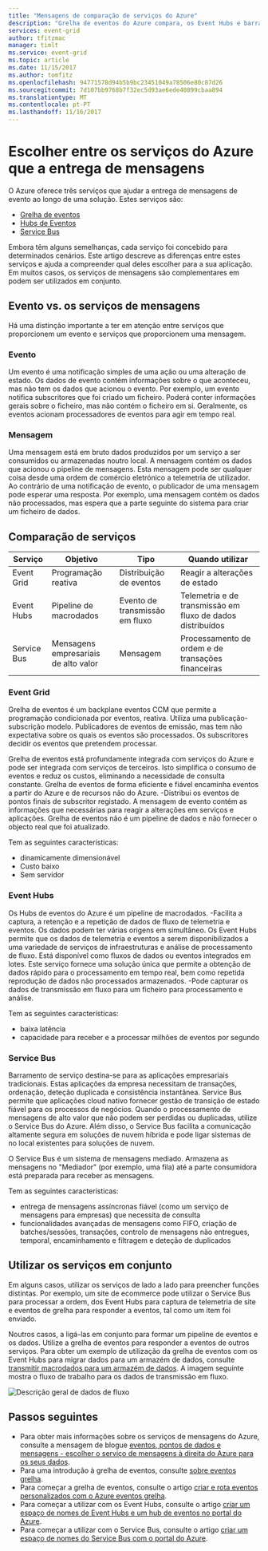 ```yaml
---
title: "Mensagens de comparação de serviços do Azure"
description: "Grelha de eventos do Azure compara, os Event Hubs e barramento de serviço. Recomenda que serviço a utilizar para diferentes cenários."
services: event-grid
author: tfitzmac
manager: timlt
ms.service: event-grid
ms.topic: article
ms.date: 11/15/2017
ms.author: tomfitz
ms.openlocfilehash: 94771578d94b5b9bc23451049a78506e80c87d26
ms.sourcegitcommit: 7d107bb9768b7f32ec5d93ae6ede40899cbaa894
ms.translationtype: MT
ms.contentlocale: pt-PT
ms.lasthandoff: 11/16/2017
---
```

# <a name="choose-between-azure-services-that-deliver-messages"></a>Escolher entre os serviços do Azure que a entrega de mensagens

O Azure oferece três serviços que ajudar a entrega de mensagens de evento ao longo de uma solução. Estes serviços são:

* [Grelha de eventos](/azure/event-grid/)
* [Hubs de Eventos](/azure/event-hubs/)
* [Service Bus](/azure/service-bus-messaging/)

Embora têm alguns semelhanças, cada serviço foi concebido para determinados cenários. Este artigo descreve as diferenças entre estes serviços e ajuda a compreender qual deles escolher para a sua aplicação. Em muitos casos, os serviços de mensagens são complementares em podem ser utilizados em conjunto.

## <a name="event-vs-message-services"></a>Evento vs. os serviços de mensagens

Há uma distinção importante a ter em atenção entre serviços que proporcionem um evento e serviços que proporcionem uma mensagem.

### <a name="event"></a>Evento

Um evento é uma notificação simples de uma ação ou uma alteração de estado. Os dados de evento contém informações sobre o que aconteceu, mas não tem os dados que acionou o evento. Por exemplo, um evento notifica subscritores que foi criado um ficheiro. Poderá conter informações gerais sobre o ficheiro, mas não contém o ficheiro em si. Geralmente, os eventos acionam processadores de eventos para agir em tempo real.

### <a name="message"></a>Mensagem

Uma mensagem está em bruto dados produzidos por um serviço a ser consumidos ou armazenadas noutro local. A mensagem contém os dados que acionou o pipeline de mensagens. Esta mensagem pode ser qualquer coisa desde uma ordem de comércio eletrónico a telemetria de utilizador. Ao contrário de uma notificação de evento, o publicador de uma mensagem pode esperar uma resposta. Por exemplo, uma mensagem contém os dados não processados, mas espera que a parte seguinte do sistema para criar um ficheiro de dados.

## <a name="comparison-of-services"></a>Comparação de serviços

| Serviço | Objetivo | Tipo | Quando utilizar |
| ------- | ------- | ---- | ----------- |
| Event Grid | Programação reativa | Distribuição de eventos | Reagir a alterações de estado |
| Event Hubs | Pipeline de macrodados | Evento de transmissão em fluxo | Telemetria e de transmissão em fluxo de dados distribuídos |
| Service Bus | Mensagens empresariais de alto valor | Mensagem | Processamento de ordem e de transações financeiras |

### <a name="event-grid"></a>Event Grid

Grelha de eventos é um backplane eventos CCM que permite a programação condicionada por eventos, reativa. Utiliza uma publicação-subscrição modelo. Publicadores de eventos de emissão, mas tem não expectativa sobre os quais os eventos são processados. Os subscritores decidir os eventos que pretendem processar.

Grelha de eventos está profundamente integrada com serviços do Azure e pode ser integrada com serviços de terceiros. Isto simplifica o consumo de eventos e reduz os custos, eliminando a necessidade de consulta constante. Grelha de eventos de forma eficiente e fiável encaminha eventos a partir do Azure e de recursos não do Azure. -Distribui os eventos de pontos finais de subscritor registado. A mensagem de evento contém as informações que necessárias para reagir a alterações em serviços e aplicações. Grelha de eventos não é um pipeline de dados e não fornecer o objecto real que foi atualizado.

Tem as seguintes características:

* dinamicamente dimensionável
* Custo baixo
* Sem servidor

### <a name="event-hubs"></a>Event Hubs

Os Hubs de eventos do Azure é um pipeline de macrodados. -Facilita a captura, a retenção e a repetição de dados de fluxo de telemetria e eventos. Os dados podem ter várias origens em simultâneo. Os Event Hubs permite que os dados de telemetria e eventos a serem disponibilizados a uma variedade de serviços de infraestruturas e análise de processamento de fluxo. Está disponível como fluxos de dados ou eventos integrados em lotes. Este serviço fornece uma solução única que permite a obtenção de dados rápido para o processamento em tempo real, bem como repetida reprodução de dados não processados armazenados. -Pode capturar os dados de transmissão em fluxo para um ficheiro para processamento e análise.

Tem as seguintes características:

* baixa latência
* capacidade para receber e a processar milhões de eventos por segundo

### <a name="service-bus"></a>Service Bus

Barramento de serviço destina-se para as aplicações empresariais tradicionais. Estas aplicações da empresa necessitam de transações, ordenação, deteção duplicada e consistência instantânea. Service Bus permite que aplicações cloud nativo fornecer gestão de transição de estado fiável para os processos de negócios. Quando o processamento de mensagens de alto valor que não podem ser perdidas ou duplicadas, utilize o Service Bus do Azure. Além disso, o Service Bus facilita a comunicação altamente segura em soluções de nuvem híbrida e pode ligar sistemas de no local existentes para soluções de nuvem.

O Service Bus é um sistema de mensagens mediado. Armazena as mensagens no "Mediador" (por exemplo, uma fila) até a parte consumidora está preparada para receber as mensagens.

Tem as seguintes características:

* entrega de mensagens assíncronas fiável (como um serviço de mensagens para empresas) que necessita de consulta
* funcionalidades avançadas de mensagens como FIFO, criação de batches/sessões, transações, controlo de mensagens não entregues, temporal, encaminhamento e filtragem e deteção de duplicados

## <a name="use-the-services-together"></a>Utilizar os serviços em conjunto

Em alguns casos, utilizar os serviços de lado a lado para preencher funções distintas. Por exemplo, um site de ecommerce pode utilizar o Service Bus para processar a ordem, dos Event Hubs para captura de telemetria de site e eventos de grelha para responder a eventos, tal como um item foi enviado.

Noutros casos, a ligá-las em conjunto para formar um pipeline de eventos e os dados. Utilize a grelha de eventos para responder a eventos de outros serviços. Para obter um exemplo de utilização da grelha de eventos com os Event Hubs para migrar dados para um armazém de dados, consulte [transmitir macrodados para um armazém de dados](event-grid-event-hubs-integration.md). A imagem seguinte mostra o fluxo de trabalho para os dados de transmissão em fluxo.

![Descrição geral de dados de fluxo](./media/compare-messaging-services/overview.png)

## <a name="next-steps"></a>Passos seguintes

* Para obter mais informações sobre os serviços de mensagens do Azure, consulte a mensagem de blogue [eventos, pontos de dados e mensagens - escolher o serviço de mensagens à direita do Azure para os seus dados](https://azure.microsoft.com/blog/events-data-points-and-messages-choosing-the-right-azure-messaging-service-for-your-data/).
* Para uma introdução à grelha de eventos, consulte [sobre eventos grelha](overview.md).
* Para começar a grelha de eventos, consulte o artigo [criar e rota eventos personalizados com o Azure eventos grelha](custom-event-quickstart.md).
* Para começar a utilizar com os Event Hubs, consulte o artigo [criar um espaço de nomes de Event Hubs e um hub de eventos no portal do Azure](../event-hubs/event-hubs-create.md).
* Para começar a utilizar com o Service Bus, consulte o artigo [criar um espaço de nomes do Service Bus com o portal do Azure](../service-bus-messaging/service-bus-create-namespace-portal.md).